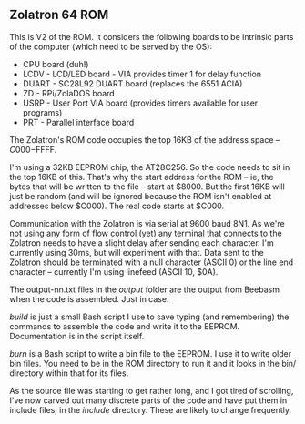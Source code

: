 ## Zolatron 64 ROM

This is V2 of the ROM. It considers the following boards to be intrinsic parts of the computer (which need to be served by the OS):

* CPU board (duh!)
* LCDV  - LCD/LED board - VIA provides timer 1 for delay function
* DUART - SC28L92 DUART board (replaces the 6551 ACIA)
* ZD    - RPi/ZolaDOS board
* USRP  - User Port VIA board (provides timers available for user programs)
* PRT   - Parallel interface board

The Zolatron's ROM code occupies the top 16KB of the address space – $C000-$FFFF.

I'm using a 32KB EEPROM chip, the AT28C256. So the code needs to sit in the top 16KB of this. That's why the start address for the ROM – ie, the bytes that will be written to the file – start at $8000. But the first 16KB will just be random (and will be ignored because the ROM isn't enabled at addresses below $C000). The real code starts at $C000.

Communication with the Zolatron is via serial at 9600 baud 8N1. As we're not using any form of flow control (yet) any terminal that connects to the Zolatron needs to have a slight delay after sending each character. I'm currently using 30ms, but will experiment with that. Data sent to the Zolatron should be terminated with a null character (ASCII 0) or the line end character – currently I'm using linefeed (ASCII 10, $0A).

The output-nn.txt files in the _output_ folder are the output from Beebasm when the code is assembled. Just in case.

_build_ is just a small Bash script I use to save typing (and remembering) the commands to assemble the code and write it to the EEPROM. Documentation is in the script itself.

_burn_ is a Bash script to write a bin file to the EEPROM. I use it to write older bin files. You need to be in the ROM directory to run it and it looks in the bin/ directory within that for its files.

As the source file was starting to get rather long, and I got tired of scrolling, I've now carved out many discrete parts of the code and have put them in include files, in the _include_ directory. These are likely to change frequently.
